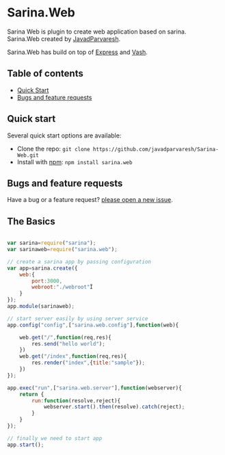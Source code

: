 # Sarina.Web

Sarina Web is plugin to create web application based on sarina.  
Sarina.Web created by [JavadParvaresh](https://github.com/javadparvaresh).

Sarina.Web has build on top of [Express](http://expressjs.com/) and [Vash](https://github.com/kirbysayshi/vash).

## Table of contents
- [Quick Start](#quick-start)
- [Bugs and feature requests](#bugs-and-feature-requests)

## Quick start

Several quick start options are available:
- Clone the repo: `git clone https://github.com/javadparvaresh/Sarina-Web.git`
- Install with [npm](https://www.npmjs.com): `npm install sarina.web`


## Bugs and feature requests

Have a bug or a feature request? [please open a new issue](https://github.com/javadparvaresh/Sarina-Web/issues/new).

## The Basics
```javascript

var sarina=require("sarina");
var sarinaweb=require("sarina.web");

// create a sarina app by passing configuration
var app=sarina.create({
    web:{
        port:3000,
        webroot:"./webroot"Ï
    }
});
app.module(sarinaweb);

// start server easily by using server service
app.config("config",["sarina.web.config"],function(web){

    web.get("/",function(req,res){
        res.send("hello world");
    })
    web.get("/index",function(req,res){
        res.render("index",{title:"sample"});
    })
}); 

app.exec("run",["sarina.web.server"],function(webserver){
    return {
        run:function(resolve,reject){
            webserver.start().then(resolve).catch(reject);
        }
    } 
});

// finally we need to start app
app.start();

```
